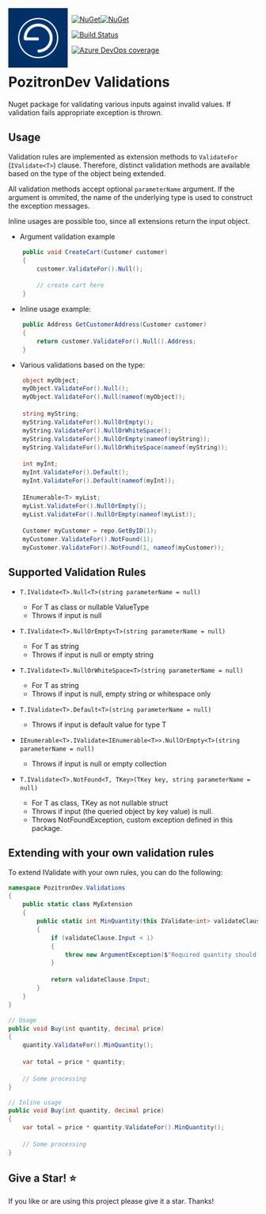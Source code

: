 <img align="left" src="pozitronlogo.png" width="120" height="120">

&nbsp; [![NuGet](https://img.shields.io/nuget/v/PozitronDev.Validations.svg)](https://www.nuget.org/packages/PozitronDev.Validations)[![NuGet](https://img.shields.io/nuget/dt/PozitronDev.Validations.svg)](https://www.nuget.org/packages/PozitronDev.Validations)

&nbsp; [![Build Status](https://dev.azure.com/pozitrondev/PozitronDev.Validations/_apis/build/status/fiseni.PozitronDev.Validations?branchName=master)](https://dev.azure.com/pozitrondev/PozitronDev.Validations/_build/latest?definitionId=4&branchName=master)

&nbsp; [![Azure DevOps coverage](https://img.shields.io/azure-devops/coverage/pozitrondev/PozitronDev.Validations/4.svg)](https://dev.azure.com/pozitrondev/PozitronDev.Validations/_build/latest?definitionId=4&branchName=master)

# PozitronDev Validations

Nuget package for validating various inputs against invalid values. If validation fails appropriate exception is thrown.

## Usage

Validation rules are implemented as extension methods to `ValidateFor` (`IValidate<T>`) clause. Therefore, distinct validation methods are available based on the type of the object being extended.

All validation methods accept optional `parameterName` argument. If the argument is ommited, the name of the underlying type is used to construct the exception messages.

Inline usages are possible too, since all extensions return the input object. 

- Argument validation example

```c#
    public void CreateCart(Customer customer)
    {
        customer.ValidateFor().Null();

        // create cart here
    }
```

- Inline usage example:

```c#
    public Address GetCustomerAddress(Customer customer)
    {
        return customer.ValidateFor().Null().Address;
    }
```

- Various validations based on the type:

```c#
    object myObject;
    myObject.ValidateFor().Null();
    myObject.ValidateFor().Null(nameof(myObject));

    string myString;
    myString.ValidateFor().NullOrEmpty();
    myString.ValidateFor().NullOrWhiteSpace();
    myString.ValidateFor().NullOrEmpty(nameof(myString));
    myString.ValidateFor().NullOrWhiteSpace(nameof(myString));

    int myInt;
    myInt.ValidateFor().Default();
    myInt.ValidateFor().Default(nameof(myInt));

    IEnumerable<T> myList;
    myList.ValidateFor().NullOrEmpty();
    myList.ValidateFor().NullOrEmpty(nameof(myList));

    Customer myCustomer = repo.GetByID(1);
    myCustomer.ValidateFor().NotFound(1);
    myCustomer.ValidateFor().NotFound(1, nameof(myCustomer));

```




## Supported Validation Rules

- `T.IValidate<T>.Null<T>(string parameterName = null)`
  - For T as class or nullable ValueType
  - Throws if input is null

- `T.IValidate<T>.NullOrEmpty<T>(string parameterName = null)`
  - For T as string
  - Throws if input is null or empty string

- `T.IValidate<T>.NullOrWhiteSpace<T>(string parameterName = null)`
  - For T as string
  - Throws if input is null, empty string or whitespace only

- `T.IValidate<T>.Default<T>(string parameterName = null)`
  - Throws if input is default value for type T

- `IEnumerable<T>.IValidate<IEnumerable<T>>.NullOrEmpty<T>(string parameterName = null)`
  - Throws if input is null or empty collection

- `T.IValidate<T>.NotFound<T, TKey>(TKey key, string parameterName = null)`
  - For T as class, TKey as not nullable struct
  - Throws if input (the queried object by key value) is null.
  - Throws NotFoundException, custom exception defined in this package.

## Extending with your own validation rules

To extend IValidate with your own rules, you can do the following:

```c#
namespace PozitronDev.Validations
{
    public static class MyExtension
    {
        public static int MinQuantity(this IValidate<int> validateClause)
        {
            if (validateClause.Input < 1)
            {
                throw new ArgumentException($"Required quantity should not be less than 1.");
            }

            return validateClause.Input;
        }
    }
}
```
```c#
// Usage
public void Buy(int quantity, decimal price)
{
    quantity.ValidateFor().MinQuantity();

    var total = price * quantity;
    
    // Some processing
}
```
```c#
// Inline usage
public void Buy(int quantity, decimal price)
{
    var total = price * quantity.ValidateFor().MinQuantity();
    
    // Some processing
}
```

## Give a Star! :star:
If you like or are using this project please give it a star. Thanks!
